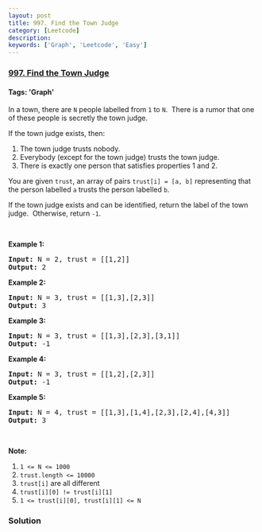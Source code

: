 ```yaml
---
layout: post
title: 997. Find the Town Judge
category: [Leetcode]
description: 
keywords: ['Graph', 'Leetcode', 'Easy']
---
```

### [997. Find the Town Judge](https://leetcode.com/problems/find-the-town-judge)

#### Tags: 'Graph'

<div class="content__u3I1 question-content__JfgR"><div><p>In a town, there are <code>N</code> people labelled from <code>1</code> to <code>N</code>.  There is a rumor that one of these people is secretly the town judge.</p>
<p>If the town judge exists, then:</p>
<ol>
<li>The town judge trusts nobody.</li>
<li>Everybody (except for the town judge) trusts the town judge.</li>
<li>There is exactly one person that satisfies properties 1 and 2.</li>
</ol>
<p>You are given <code>trust</code>, an array of pairs <code>trust[i] = [a, b]</code> representing that the person labelled <code>a</code> trusts the person labelled <code>b</code>.</p>
<p>If the town judge exists and can be identified, return the label of the town judge.  Otherwise, return <code>-1</code>.</p>
<p> </p>
<p><strong>Example 1:</strong></p>
<pre><strong>Input: </strong>N = <span id="example-input-1-1">2</span>, trust = <span id="example-input-1-2">[[1,2]]</span>
<strong>Output: </strong><span id="example-output-1">2</span>
</pre>
<div>
<p><strong>Example 2:</strong></p>
<pre><strong>Input: </strong>N = <span id="example-input-2-1">3</span>, trust = <span id="example-input-2-2">[[1,3],[2,3]]</span>
<strong>Output: </strong><span id="example-output-2">3</span>
</pre>
<div>
<p><strong>Example 3:</strong></p>
<pre><strong>Input: </strong>N = <span id="example-input-3-1">3</span>, trust = <span id="example-input-3-2">[[1,3],[2,3],[3,1]]</span>
<strong>Output: </strong><span id="example-output-3">-1</span>
</pre>
<div>
<p><strong>Example 4:</strong></p>
<pre><strong>Input: </strong>N = <span id="example-input-4-1">3</span>, trust = <span id="example-input-4-2">[[1,2],[2,3]]</span>
<strong>Output: </strong><span id="example-output-4">-1</span>
</pre>
<div>
<p><strong>Example 5:</strong></p>
<pre><strong>Input: </strong>N = <span id="example-input-5-1">4</span>, trust = <span id="example-input-5-2">[[1,3],[1,4],[2,3],[2,4],[4,3]]</span>
<strong>Output: </strong><span id="example-output-5">3</span></pre>
<p> </p>
</div>
</div>
</div>
</div>
<p><strong>Note:</strong></p>
<ol>
<li><code>1 &lt;= N &lt;= 1000</code></li>
<li><code>trust.length &lt;= 10000</code></li>
<li><code>trust[i]</code> are all different</li>
<li><code>trust[i][0] != trust[i][1]</code></li>
<li><code>1 &lt;= trust[i][0], trust[i][1] &lt;= N</code></li>
</ol>
</div></div>

### Solution
